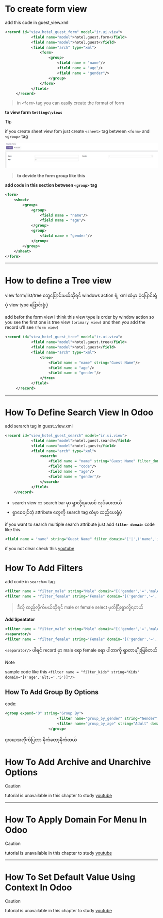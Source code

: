 # To create form view

add this code in guest_view.xml
```xml
<record id="view_hotel_guest_form" model="ir.ui.view">
            <field name="model">hotel.guest.form</field>
            <field name="model">hotel.guest</field>
            <field name="arch" type="xml">
                <form>
                    <group>
                        <field name = "name"/>
                        <field name = "age"/>
                        <field name = "gender"/>
                    </group>
                </form>
            </field>
     </record>
```
>in `<form>` tag you can easily create the format of form

**to view form `Settings\views`**

> [!TIP]
>if you create sheet view fom just create `<sheet>` tag between `<form>` and `<group>` tag

![ViewForm](https://github.com/Khangurai/odoo_Tuto2024/blob/main/assests/2.png)

>**to devide the form group like this** 

**add code in this section between `<group>` tag** 

```xml
<form>
    <sheet>
        <group>
            <group>
                <field name = "name"/>
                <field name = "age"/>
            </group>
            <group>
                <field name = "gender"/>
            </group>
        </group>
    </sheet>
</form>
```


------------

# How to define a Tree view

view form/list/tree တွေပြောင်းမယ်ဆိုရင် windows action ရဲ့  xml ထဲမှာ ပဲ့ပြောင်းရုံပဲ့ view type ပြောင်းရုံပဲ့

add befor the form view 
i think this view type is order by window action 
so you see the first one is tree view `(primary view)`
and then you add the record u'll see  `(form view)`
```xml
<record id="view_hotel_guest_tree" model="ir.ui.view">
            <field name="model">hotel.guest.tree</field>
            <field name="model">hotel.guest</field>
            <field name="arch" type="xml">
                <tree>
                    <field name = "name" string="Guest Name"/>
                    <field name = "age"/>
                    <field name = "gender"/>
                </tree>
            </field>
     </record>
```

------------

# How To Define Search View In Odoo

add serarch tag in guest_view.xml

```xml
<record id="view_hotel_guest_search" model="ir.ui.view">
            <field name="model">hotel.guest.search</field>
            <field name="model">hotel.guest</field>
            <field name="arch" type="xml">
                <search>
                    <field name = "name" string="Guest Name" filter_domain="['|',('name','ilike',self),('age','ilike',self),('code','ilike',self)]"/>
                    <field name = "code"/>
                    <field name = "age"/>
                    <field name = "gender"/>
                </search>
            </field>
    </record>
```

- search view က search bar မှာ ရှာလို့ရအောင် လုပ်ပေးတယ်
- ရှာစေချင်တဲ့ attribute တွေကို search tag ထဲမှာ ထည့်ပေးရုံပဲ့

if you want to search multiple search attribute 
just add **`filter domain`**  code like this 

```xml
<field name = "name" string="Guest Name" filter_domain="['|',('name','ilike',self),('age','ilike',self),('code','ilike',self)]"/>
```
if you not clear check this [youtube](https://www.youtube.com/watch?v=zPJrnQ8YUms&list=PLqRRLx0cl0hoZM788LH5M8q7KhiXPyuVU&index=13)
# How To Add Filters

add code in `search<>` tag 
```xml
<filter name = "filter_male" string="Male" domain="[('gender','=','male')]"/>
<filter name = "filter_female" string="Female" domain="[('gender','=','female')]"/>
```
> ဒီလို ထည့်လိုက်မယ်ဆိုရင် male or female select မှတ်ပြီးရှာလို့ရတယ်

**Add Speatator**
```xml
<filter name = "filter_male" string="Male" domain="[('gender','=','male')]"/>
<separator/>
<filter name = "filter_female" string="Female" domain="[('gender','=','female')]"/>
```
`<separator/>` ပါရင်  record မှာ male ရော female ရော ပါတာကို ရှာတာမျိုးဖြစ်တယ်
> [!NOTE]
> sample code like this `<filter name = "filter_kids" string="Kids" domain="[('age','&lt;=','5')]"/>`

## How To Add Group By Options
code:
```xml
<group expand="0" string="Group By">
                        <filter name="group_by_gender" string="Gender" context="{'group_by':'gender'}"/>
                        <filter name="group_by_age" string="Adult" domain="[('age','&lt;=','5')]" context="{'group_by':'age'}"/>
                    </group>
```
groupအလိုက်ပြတာ မိုက်တော့မိုက်တယ်

# How To Add Archive and Unarchive Options

> [!CAUTION]
>tutorial is unavailable in this chapter
 to study [youtube](https://www.youtube.com/watch?v=wNRONFlI3xo&list=PLqRRLx0cl0hoZM788LH5M8q7KhiXPyuVU&index=15)


------------
# How To Apply Domain For Menu In Odoo
> [!CAUTION]
>tutorial is unavailable in this chapter
 to study [youtube](https://www.youtube.com/watch?v=AqlXJVUYshs&list=PLqRRLx0cl0hoZM788LH5M8q7KhiXPyuVU&index=16)

------------



# How To Set Default Value Using Context In Odoo
> [!CAUTION]
>tutorial is unavailable in this chapter
 to study [youtube](https://www.youtube.com/watch?v=AqlXJVUYshs&list=PLqRRLx0cl0hoZM788LH5M8q7KhiXPyuVU&index=17)









